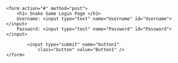 <!DOCTYPE html>
<html>
<body>

<?php

$lines=array();
$myfile = fopen("/home/sp20/355/sosa6554/public_html/cs370/Username.txt", "r") or die("Unable to open file!");
while(!feof($myfile))
{
	 $line=fgets($myfile);

    //process line however you like
    $line=trim($line);

    //add to array
    $lines[]=$line;

}
//$data= fread($myfile,filesize("/home/sp20/355/sosa6554/public_html/cs370/Username.txt"));
$size= count($lines, COUNT_NORMAL);
$name1;
$password1;

fclose($myfile);
//$myfile1 = fopen("/home/sp20/355/sosa6554/public_html/cs370/Username.txt", "r") or die("Unable to open file!");
if(isset($_POST['button1'])) { 
            button1(); 
        } 
	 function button1() { 
            echo "This is Button1 that is selected"; 
			$name= htmlentities($_POST['Username']);
			$password= htmlentities($_POST['Password']);
			
			global $size;
			global $lines;
			
			echo $size;
			
			if($name==null || strlen($name)==0 ||!$name)
			{
					echo "problem1";
					return false;
				
			}

			if($password==null || strlen(password)==0 ||!$password)
			{
					echo "problem2";
					return false;
				
			}					
			for($counter=0; $counter<$size; $counter++)
			{
					
					if($name==$lines[$counter])
					{
							echo "problem3";
							return false;
					}
					
					echo "success";
			}
			
			echo "reached";
			$myfile1 = fopen("/home/sp20/355/sosa6554/public_html/cs370/Username.txt", "w+") or die("Unable to open file!");
			fwrite($myfile1, $name);
			fclose($myfile1);
			echo "done";
        }
		
	
	

?>

	<form action="#" method="post"> 
		<h1> Snake Game Login Page </h1>
		Username: <input type="text" name="Username" id="Username"></input>
		Password: <input type="text" name="Password" id="Password"></input>

			<input type="submit" name="button1"
                class="button" value="Button1" /> 
	</form> 
<script>

	var data=<?php echo json_encode($lines); ?>;
	var size= <?php echo $size; ?>;
	var newUsername;
	var newPassword

function setUser()
{
//https://github.com/savasgrk/savasgrk.github.io/edit/master/index.md
	newUsername= document.getElementById("Username").value;
	newPassword= document.getElementById("Password").value;
	for(var i=0; i<size; i++)
	{
		if(newUsername==data[i])
		{
			document.write("exists");
	
			return false;
		}
	}
	if((!newPassword) || newPassword.length == 0 || newPassword==null)
	{
		document.write("null");
		return false;
	}
	if((!newUsername) || newUsername.length == 0 || newUsername==null)
	{
		document.write("null");
		return false;
	}
	document.write(newUsername);
	data.push(newUsername);
	document.write("\n");
	document.write(data);
	return true;
}
function main()
{
	var data=<?php echo json_encode($lines); ?>;
	var size= <?php echo $size; ?>;
	
	
	
	document.write('the');
	document.write(data);
}
main();
</script>

</body>
</html>

